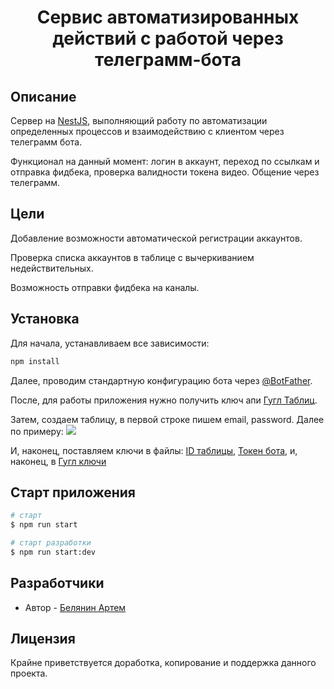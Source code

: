   <h1 align = 'center'> Сервис автоматизированных действий с работой через телеграмм-бота</h1>
  
## Описание

Сервер на [NestJS](https://github.com/nestjs/nest), выполняющий работу по автоматизации определенных процессов и взаимодействию с клиентом через телеграмм бота.
<p>Функционал на данный момент: логин в аккаунт, переход по ссылкам и отправка фидбека, проверка валидности токена видео. Общение через телеграмм.
  
## Цели
<p>Добавление возможности автоматической регистрации аккаунтов.
<p>Проверка списка аккаунтов в таблице с вычеркиванием недействительных.
<p>Возможность отправки фидбека на каналы.
  
## Установка

Для начала, устанавливаем все зависимости:
```bash
npm install
```
<p>Далее, проводим стандартную конфигурацию бота через <a href = 'https://t.me/botFather'>@BotFather<a/>.
<p>После, для работы приложения нужно получить ключ апи <a href = 'https://support.google.com/googleapi/answer/6158862?hl=en'>Гугл Таблиц<a/>.
<p>Затем, создаем таблицу, в первой строке пишем email, password. Далее по примеру: 
  <img src='https://user-images.githubusercontent.com/55236752/209675488-88fb146e-d773-4cc9-a021-98a6d490a4d0.png'/>
<p>И, наконец, поставляем ключи в файлы: <a href = 'https://github.com/Avangardio/reporter-bot/blob/master/src/Components/Browsers.ts'>ID таблицы<a/>, <a href = 'https://github.com/Avangardio/reporter-bot/blob/master/src/TelegramAPI/TAPI.module.ts'>Токен бота<a/>, и, наконец, в <a href = 'https://github.com/Avangardio/reporter-bot/blob/master/src/conf.ts'>Гугл ключи<a/> 
  
## Старт приложения

```bash
# старт
$ npm run start

# старт разработки
$ npm run start:dev
```

## Разработчики
  
- Автор - [Белянин Артем](https://github.com/Avangardio)

## Лицензия
Крайне приветствуется доработка, копирование и поддержка данного проекта.
